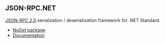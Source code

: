 ## JSON-RPC.NET

[JSON-RPC 2.0](http://www.jsonrpc.org/specification) serialization / deserialization framework for .NET Standard.

- [NuGet package](https://www.nuget.org/packages/System.Data.JsonRpc)
- [Documentation](./etc/doc/documentation.md)